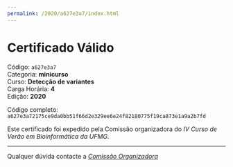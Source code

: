 ```yaml
---
permalink: /2020/a627e3a7/index.html
---
```


# Certificado Válido

Código: `a627e3a7`<br>
Categoria: **minicurso**<br>
Curso: **Detecção de variantes**<br>
Carga Horária: **4**<br>
Edição: **2020**<br>


Código completo: `a627e3a72175ce9da0bb51f66d2e329ee6e24f82180775f19ca873e1a9a2b7fd`


Este certificado foi expedido pela Comissão organizadora do *IV Curso de Verão em Bioinformática da UFMG*.

----

Qualquer dúvida contacte a [_Comissão Organizadora_](<mailto:cursobioinfoufmg@gmail.com$subject=[Certificados]>)

